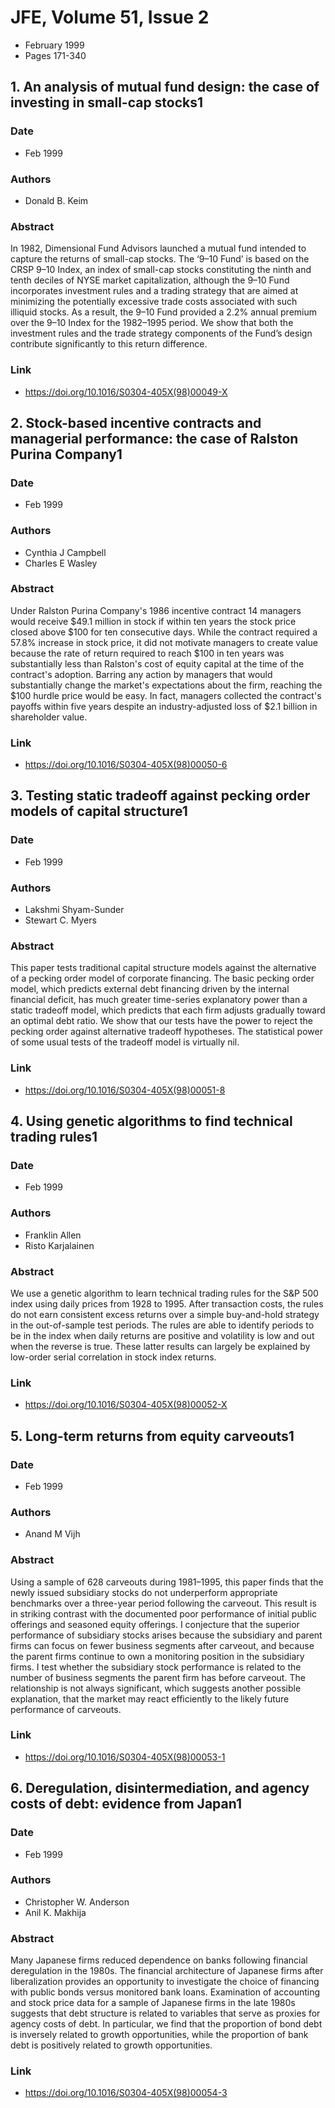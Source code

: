 # JFE, Volume 51, Issue 2
- February 1999
- Pages 171-340

## 1. An analysis of mutual fund design: the case of investing in small-cap stocks1
### Date
- Feb 1999
### Authors
- Donald B. Keim
### Abstract
In 1982, Dimensional Fund Advisors launched a mutual fund intended to capture the returns of small-cap stocks. The ‘9–10 Fund’ is based on the CRSP 9–10 Index, an index of small-cap stocks constituting the ninth and tenth deciles of NYSE market capitalization, although the 9–10 Fund incorporates investment rules and a trading strategy that are aimed at minimizing the potentially excessive trade costs associated with such illiquid stocks. As a result, the 9–10 Fund provided a 2.2% annual premium over the 9–10 Index for the 1982–1995 period. We show that both the investment rules and the trade strategy components of the Fund’s design contribute significantly to this return difference.
### Link
- https://doi.org/10.1016/S0304-405X(98)00049-X

## 2. Stock-based incentive contracts and managerial performance: the case of Ralston Purina Company1
### Date
- Feb 1999
### Authors
- Cynthia J Campbell
- Charles E Wasley
### Abstract
Under Ralston Purina Company's 1986 incentive contract 14 managers would receive $49.1 million in stock if within ten years the stock price closed above $100 for ten consecutive days. While the contract required a 57.8% increase in stock price, it did not motivate managers to create value because the rate of return required to reach $100 in ten years was substantially less than Ralston's cost of equity capital at the time of the contract's adoption. Barring any action by managers that would substantially change the market's expectations about the firm, reaching the $100 hurdle price would be easy. In fact, managers collected the contract's payoffs within five years despite an industry-adjusted loss of $2.1 billion in shareholder value.
### Link
- https://doi.org/10.1016/S0304-405X(98)00050-6

## 3. Testing static tradeoff against pecking order models of capital structure1
### Date
- Feb 1999
### Authors
- Lakshmi Shyam-Sunder
- Stewart C. Myers
### Abstract
This paper tests traditional capital structure models against the alternative of a pecking order model of corporate financing. The basic pecking order model, which predicts external debt financing driven by the internal financial deficit, has much greater time-series explanatory power than a static tradeoff model, which predicts that each firm adjusts gradually toward an optimal debt ratio. We show that our tests have the power to reject the pecking order against alternative tradeoff hypotheses. The statistical power of some usual tests of the tradeoff model is virtually nil.
### Link
- https://doi.org/10.1016/S0304-405X(98)00051-8

## 4. Using genetic algorithms to find technical trading rules1
### Date
- Feb 1999
### Authors
- Franklin Allen
- Risto Karjalainen
### Abstract
We use a genetic algorithm to learn technical trading rules for the S&P 500 index using daily prices from 1928 to 1995. After transaction costs, the rules do not earn consistent excess returns over a simple buy-and-hold strategy in the out-of-sample test periods. The rules are able to identify periods to be in the index when daily returns are positive and volatility is low and out when the reverse is true. These latter results can largely be explained by low-order serial correlation in stock index returns.
### Link
- https://doi.org/10.1016/S0304-405X(98)00052-X

## 5. Long-term returns from equity carveouts1
### Date
- Feb 1999
### Authors
- Anand M Vijh
### Abstract
Using a sample of 628 carveouts during 1981–1995, this paper finds that the newly issued subsidiary stocks do not underperform appropriate benchmarks over a three-year period following the carveout. This result is in striking contrast with the documented poor performance of initial public offerings and seasoned equity offerings. I conjecture that the superior performance of subsidiary stocks arises because the subsidiary and parent firms can focus on fewer business segments after carveout, and because the parent firms continue to own a monitoring position in the subsidiary firms. I test whether the subsidiary stock performance is related to the number of business segments the parent firm has before carveout. The relationship is not always significant, which suggests another possible explanation, that the market may react efficiently to the likely future performance of carveouts.
### Link
- https://doi.org/10.1016/S0304-405X(98)00053-1

## 6. Deregulation, disintermediation, and agency costs of debt: evidence from Japan1
### Date
- Feb 1999
### Authors
- Christopher W. Anderson
- Anil K. Makhija
### Abstract
Many Japanese firms reduced dependence on banks following financial deregulation in the 1980s. The financial architecture of Japanese firms after liberalization provides an opportunity to investigate the choice of financing with public bonds versus monitored bank loans. Examination of accounting and stock price data for a sample of Japanese firms in the late 1980s suggests that debt structure is related to variables that serve as proxies for agency costs of debt. In particular, we find that the proportion of bond debt is inversely related to growth opportunities, while the proportion of bank debt is positively related to growth opportunities.
### Link
- https://doi.org/10.1016/S0304-405X(98)00054-3

